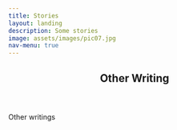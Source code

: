 ```yaml
---
title: Stories
layout: landing
description: Some stories
image: assets/images/pic07.jpg
nav-menu: true
---
```


<!-- Main -->
<div id="main">

<!-- One -->
<section id="one">
	<div class="inner">
		<header class="major">
			<h2>Other Writing</h2>
		</header>
		<p> Other writings </p>
	</div>
</section>


<!-- Three -->


</div>
